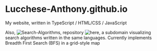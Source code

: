 # Lucchese-Anthony.github.io

My website, written in TypeScript / HTML/CSS / JavaScript

Also, ![Search-Algorithms](https://lucchese-anthony.github.io/Search-Algorithms/), repository ![here](https://github.com/Lucchese-Anthony/Lucchese-Anthony.github.io/tree/main/Search-Algorithms), a subdomain visualizing search algorithms written in the same languages. Currently implements Breadth First Search (BFS) in a grid-style map 

